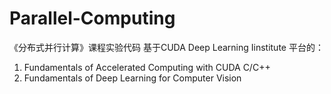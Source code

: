 # Parallel-Computing
《分布式并行计算》课程实验代码
基于CUDA Deep Learning Iinstitute 平台的：  
1. Fundamentals of Accelerated Computing with CUDA C/C++  
2. Fundamentals of Deep Learning for Computer Vision


